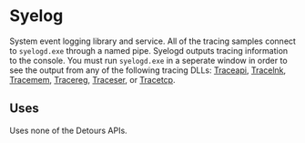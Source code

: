 Syelog
======

System event logging library and service. All of the tracing samples
connect to `syelogd.exe` through a named pipe. Syelogd outputs tracing
information to the console. You must run `syelogd.exe` in a seperate
window in order to see the output from any of the following tracing
DLLs: [Traceapi](SampleTraceapi.md), [Tracelnk](SampleTracelnk.md),
[Tracemem](SampleTracemem.md), [Tracereg](SampleTracereg.md),
[Traceser](SampleTraceser.md), or [Tracetcp](SampleTracetcp.md).

Uses
----

Uses none of the Detours APIs.
